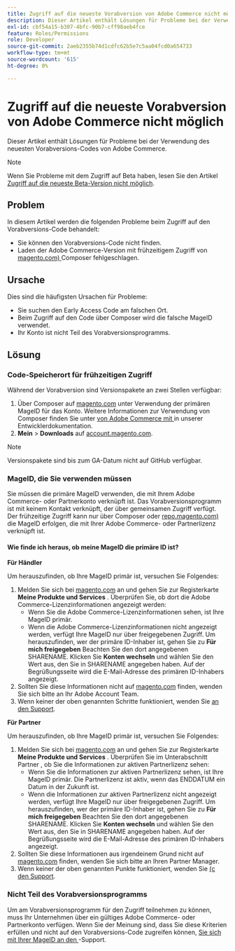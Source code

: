 ```yaml
---
title: Zugriff auf die neueste Vorabversion von Adobe Commerce nicht möglich
description: Dieser Artikel enthält Lösungen für Probleme bei der Verwendung des neuesten Vorabversions-Codes von Adobe Commerce.
exl-id: cbf54a15-b307-4bfc-90b7-cff98aeb4fce
feature: Roles/Permissions
role: Developer
source-git-commit: 2aeb2355b74d1cdfc62b5e7c5aa04fcd0a654733
workflow-type: tm+mt
source-wordcount: '615'
ht-degree: 0%

---
```


# Zugriff auf die neueste Vorabversion von Adobe Commerce nicht möglich

Dieser Artikel enthält Lösungen für Probleme bei der Verwendung des neuesten Vorabversions-Codes von Adobe Commerce.

>[!NOTE]
>
>Wenn Sie Probleme mit dem Zugriff auf Beta haben, lesen Sie den Artikel [Zugriff auf die neueste Beta-Version nicht möglich](/help/how-to/general/cannot-access-the-latest-beta-version.md).

## Problem

In diesem Artikel werden die folgenden Probleme beim Zugriff auf den Vorabversions-Code behandelt:

* Sie können den Vorabversions-Code nicht finden.
* Laden der Adobe Commerce-Version mit frühzeitigem Zugriff von [magento.com) ](https://account.magento.com/customer/account/login) Composer fehlgeschlagen.

## Ursache

Dies sind die häufigsten Ursachen für Probleme:

* Sie suchen den Early Access Code am falschen Ort.
* Beim Zugriff auf den Code über Composer wird die falsche MageID verwendet.
* Ihr Konto ist nicht Teil des Vorabversionsprogramms.

## Lösung

### Code-Speicherort für frühzeitigen Zugriff

Während der Vorabversion sind Versionspakete an zwei Stellen verfügbar:

1. Über Composer auf [magento.com](https://repo.magento.com/) unter Verwendung der primären MageID für das Konto. Weitere Informationen zur Verwendung von Composer finden Sie unter [ von Adobe Commerce mit ](https://experienceleague.adobe.com/de/docs/commerce-operations/installation-guide/composer) in unserer Entwicklerdokumentation.
1. **Mein** > **Downloads** auf [account.magento.com](https://account.magento.com/customer/account/login).

>[!NOTE]
>
>Versionspakete sind bis zum GA-Datum nicht auf GitHub verfügbar.

### MageID, die Sie verwenden müssen

Sie müssen die primäre MageID verwenden, die mit Ihrem Adobe Commerce- oder Partnerkonto verknüpft ist. Das Vorabversionsprogramm ist mit keinem Kontakt verknüpft, der über gemeinsamen Zugriff verfügt. Der frühzeitige Zugriff kann nur über Composer oder [repo.magento.com) ](https://repo.magento.com/) die MageID erfolgen, die mit Ihrer Adobe Commerce- oder Partnerlizenz verknüpft ist.

#### Wie finde ich heraus, ob meine MageID die primäre ID ist?

**Für Händler**

Um herauszufinden, ob Ihre MageID primär ist, versuchen Sie Folgendes:

1. Melden Sie sich bei [magento.com](https://account.magento.com/customer/account/login) an und gehen Sie zur Registerkarte **Meine Produkte und Services** . Überprüfen Sie, ob dort die Adobe Commerce-Lizenzinformationen angezeigt werden:
   * Wenn Sie die Adobe Commerce-Lizenzinformationen sehen, ist Ihre MageID primär.
   * Wenn die Adobe Commerce-Lizenzinformationen nicht angezeigt werden, verfügt Ihre MageID nur über freigegebenen Zugriff. Um herauszufinden, wer der primäre ID-Inhaber ist, gehen Sie zu **Für mich freigegeben** Beachten Sie den dort angegebenen SHARENAME. Klicken Sie **Konten wechseln** und wählen Sie den Wert aus, den Sie in SHARENAME angegeben haben. Auf der Begrüßungsseite wird die E-Mail-Adresse des primären ID-Inhabers angezeigt.
1. Sollten Sie diese Informationen nicht auf [magento.com](https://account.magento.com/customer/account/login) finden, wenden Sie sich bitte an Ihr Adobe Account Team.
1. Wenn keiner der oben genannten Schritte funktioniert, wenden Sie [an den Support](/help/help-center-guide/help-center/magento-help-center-user-guide.md#submit-ticket).

**Für Partner**

Um herauszufinden, ob Ihre MageID primär ist, versuchen Sie Folgendes:

1. Melden Sie sich bei [magento.com](https://account.magento.com/customer/account/login) an und gehen Sie zur Registerkarte **Meine Produkte und Services** . Überprüfen Sie im Unterabschnitt Partner , ob Sie die Informationen zur aktiven Partnerlizenz sehen:
   * Wenn Sie die Informationen zur aktiven Partnerlizenz sehen, ist Ihre MageID primär. Die Partnerlizenz ist aktiv, wenn das ENDDATUM ein Datum in der Zukunft ist.
   * Wenn die Informationen zur aktiven Partnerlizenz nicht angezeigt werden, verfügt Ihre MageID nur über freigegebenen Zugriff. Um herauszufinden, wer der primäre ID-Inhaber ist, gehen Sie zu **Für mich freigegeben** Beachten Sie den dort angegebenen SHARENAME. Klicken Sie **Konten wechseln** und wählen Sie den Wert aus, den Sie in SHARENAME angegeben haben. Auf der Begrüßungsseite wird die E-Mail-Adresse des primären ID-Inhabers angezeigt.
1. Sollten Sie diese Informationen aus irgendeinem Grund nicht auf [magento.com](https://account.magento.com/customer/account/login) finden, wenden Sie sich bitte an Ihren Partner Manager.
1. Wenn keiner der oben genannten Punkte funktioniert, wenden Sie [ (с den Support](/help/help-center-guide/help-center/magento-help-center-user-guide.md#submit-ticket).

### Nicht Teil des Vorabversionsprogramms

Um am Vorabversionsprogramm für den Zugriff teilnehmen zu können, muss Ihr Unternehmen über ein gültiges Adobe Commerce- oder Partnerkonto verfügen. Wenn Sie der Meinung sind, dass Sie diese Kriterien erfüllen und nicht auf den Vorabversions-Code zugreifen können, [ Sie sich mit Ihrer MageID an den ](/help/help-center-guide/help-center/magento-help-center-user-guide.md#submit-ticket)-Support.
